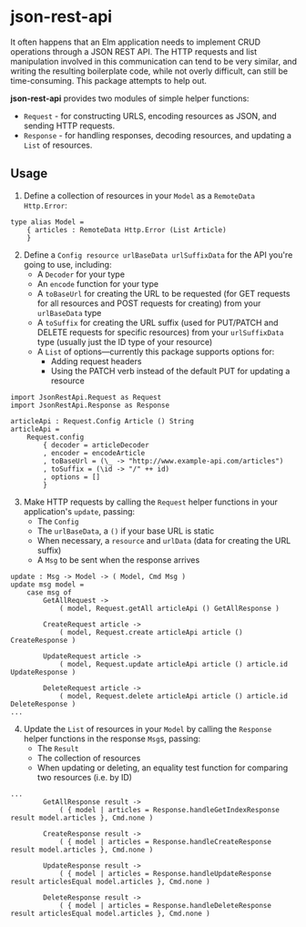 # json-rest-api
It often happens that an Elm application needs to implement CRUD operations through a JSON REST API. The HTTP requests and list manipulation involved in this communication can tend to be very similar, and writing the resulting boilerplate code, while not overly difficult, can still be time-consuming. This package attempts to help out.

**json-rest-api** provides two modules of simple helper functions:

- `Request` - for constructing URLS, encoding resources as JSON, and sending HTTP requests.
- `Response` - for handling responses, decoding resources, and updating a `List` of resources.

## Usage
1. Define a collection of resources in your `Model` as a `RemoteData Http.Error`:

```
type alias Model =
    { articles : RemoteData Http.Error (List Article)
    }
```

2. Define a `Config resource urlBaseData urlSuffixData` for the API you're going to use, including:
    - A `Decoder` for your type
    - An `encode` function for your type
    - A `toBaseUrl` for creating the URL to be requested (for GET requests for all resources and POST requests for creating) from your `urlBaseData` type
    - A `toSuffix` for creating the URL suffix (used for PUT/PATCH and DELETE requests for specific resources) from your `urlSuffixData` type (usually just the ID type of your resource)
    - A `List` of options—currently this package supports options for:
      - Adding request headers
      - Using the PATCH verb instead of the default PUT for updating a resource

```
import JsonRestApi.Request as Request
import JsonRestApi.Response as Response

articleApi : Request.Config Article () String
articleApi =
    Request.config
        { decoder = articleDecoder
        , encoder = encodeArticle
        , toBaseUrl = (\_ -> "http://www.example-api.com/articles")
        , toSuffix = (\id -> "/" ++ id)
        , options = []
        }
```

3. Make HTTP requests by calling the `Request` helper functions in your application's `update`, passing:
    - The `Config`
    - The `urlBaseData`, a `()` if your base URL is static
    - When necessary, a `resource` and `urlData` (data for creating the URL suffix)
    - A `Msg` to be sent when the response arrives

```
update : Msg -> Model -> ( Model, Cmd Msg )
update msg model =
    case msg of
        GetAllRequest ->
            ( model, Request.getAll articleApi () GetAllResponse )

        CreateRequest article ->
            ( model, Request.create articleApi article () CreateResponse )

        UpdateRequest article ->
            ( model, Request.update articleApi article () article.id UpdateResponse )

        DeleteRequest article ->
            ( model, Request.delete articleApi article () article.id DeleteResponse )
...
```

4. Update the `List` of resources in your `Model` by calling the `Response` helper functions in the response `Msg`s, passing:
    - The `Result`
    - The collection of resources
    - When updating or deleting, an equality test function for comparing two resources (i.e. by ID)

```
...
        GetAllResponse result ->
            ( { model | articles = Response.handleGetIndexResponse result model.articles }, Cmd.none )

        CreateResponse result ->
            ( { model | articles = Response.handleCreateResponse result model.articles }, Cmd.none )

        UpdateResponse result ->
            ( { model | articles = Response.handleUpdateResponse result articlesEqual model.articles }, Cmd.none )

        DeleteResponse result ->
            ( { model | articles = Response.handleDeleteResponse result articlesEqual model.articles }, Cmd.none )
```
